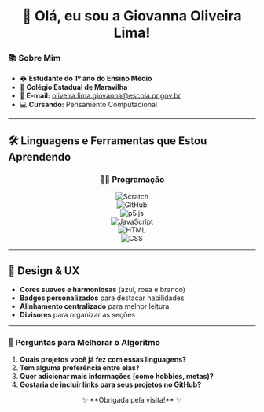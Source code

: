 # <div align="center">👋 Olá, eu sou a Giovanna Oliveira Lima!</div>  

### **📚 Sobre Mim**  
- � **Estudante do 1º ano do Ensino Médio**  
- 🏫 **Colégio Estadual de Maravilha**  
- 📧 **E-mail:** oliveira.lima.giovanna@escola.pr.gov.br  
- 💻 **Cursando:** Pensamento Computacional  

---

## **🛠 Linguagens e Ferramentas que Estou Aprendendo**  

<div align="center">  

### **👩‍💻 Programação**  
![Scratch](https://img.shields.io/badge/Scratch-4D97FF?style=for-the-badge&logo=Scratch&logoColor=white)  
![GitHub](https://img.shields.io/badge/GitHub-181717?style=for-the-badge&logo=GitHub&logoColor=white)  
![p5.js](https://img.shields.io/badge/p5.js-ED225D?style=for-the-badge&logo=p5.js&logoColor=white)  
![JavaScript](https://img.shields.io/badge/JavaScript-F7DF1E?style=for-the-badge&logo=JavaScript&logoColor=black)  
![HTML](https://img.shields.io/badge/HTML-E34F26?style=for-the-badge&logo=HTML5&logoColor=white)  
![CSS](https://img.shields.io/badge/CSS-1572B6?style=for-the-badge&logo=CSS3&logoColor=white)  

</div>  

---

## **🎨 Design & UX**  
- **Cores suaves e harmoniosas** (azul, rosa e branco)  
- **Badges personalizados** para destacar habilidades  
- **Alinhamento centralizado** para melhor leitura  
- **Divisores** para organizar as seções  

---

### **📌 Perguntas para Melhorar o Algoritmo**  
1. **Quais projetos você já fez com essas linguagens?**  
2. **Tem alguma preferência entre elas?**  
3. **Quer adicionar mais informações (como hobbies, metas)?**  
4. **Gostaria de incluir links para seus projetos no GitHub?**  

<div align="center">  
✨ **Obrigada pela visita!** ✨  
</div>  
